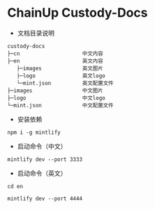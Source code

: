 # ChainUp Custody-Docs

- 文档目录说明
```
custody-docs
├─cn                    中文内容
├─en                    英文内容
   ├─images             英文图片
   ├─logo               英文logo
   └─mint.json          英文配置文件
├─images                中文图片
├─logo                  中文logo
└─mint.json             中文配置文件
```

- 安装依赖
```
npm i -g mintlify
```

- 启动命令（中文）
```
mintlify dev --port 3333
```

- 启动命令（英文）
```
cd en

mintlify dev --port 4444
```